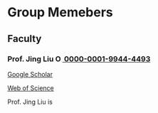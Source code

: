 # **Group Memebers**

## **Faculty**

### **Prof. Jing Liu**    <a href="https://orcid.org/0000-0001-9944-4493"><img alt="ORCID logo" src="https://info.orcid.org/wp-content/uploads/2019/11/orcid_16x16.png" width="16" height="16" /> 0000-0001-9944-4493</a>

[Google Scholar](https://scholar.google.com/citations?hl=en&user=HHyXi-8AAAAJ)

[Web of Science](https://webofscience.clarivate.cn/wos/author/record/H-2632-2012)

Prof. Jing Liu is 

